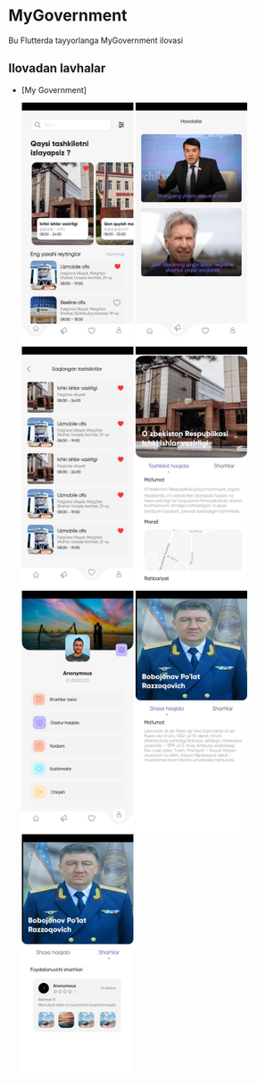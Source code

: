 # MyGovernment

Bu Flutterda tayyorlanga MyGovernment ilovasi

## Ilovadan lavhalar


- [My Government]



  <img src="https://github.com/SomeoneAndNoone/my_government/blob/main/assets/screenshotlar/1.jpg" width="200">
  <img src="https://github.com/SomeoneAndNoone/my_government/blob/main/assets/screenshotlar/2.jpg" width="200">
  <img src="https://github.com/SomeoneAndNoone/my_government/blob/main/assets/screenshotlar/3.jpg" width="200">
  <img src="https://github.com/SomeoneAndNoone/my_government/blob/main/assets/screenshotlar/4.jpg" width="200">
  <img src="https://github.com/SomeoneAndNoone/my_government/blob/main/assets/screenshotlar/5.jpg" width="200">
  <img src="https://github.com/SomeoneAndNoone/my_government/blob/main/assets/screenshotlar/6.jpg" width="200">
  <img src="https://github.com/SomeoneAndNoone/my_government/blob/main/assets/screenshotlar/7.jpg" width="200">



